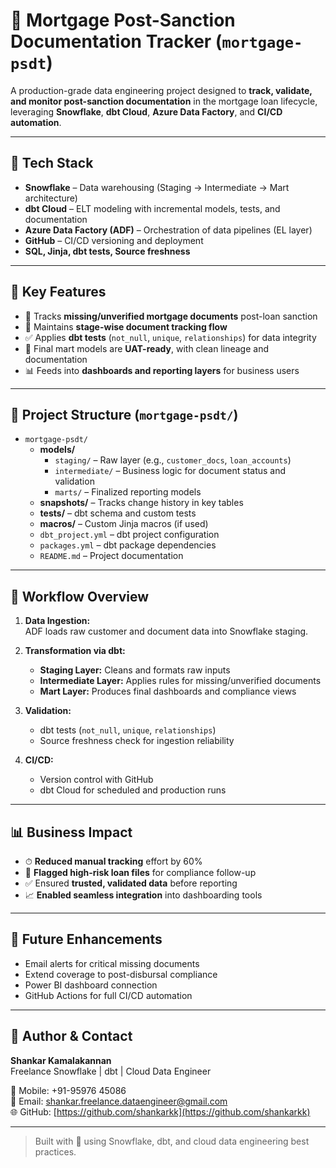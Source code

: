 # 🏦 Mortgage Post-Sanction Documentation Tracker (`mortgage-psdt`)

A production-grade data engineering project designed to **track, validate, and monitor post-sanction documentation** in the mortgage loan lifecycle, leveraging **Snowflake**, **dbt Cloud**, **Azure Data Factory**, and **CI/CD automation**.

---

## 🔧 Tech Stack

- **Snowflake** – Data warehousing (Staging → Intermediate → Mart architecture)  
- **dbt Cloud** – ELT modeling with incremental models, tests, and documentation  
- **Azure Data Factory (ADF)** – Orchestration of data pipelines (EL layer)  
- **GitHub** – CI/CD versioning and deployment  
- **SQL, Jinja, dbt tests, Source freshness**

---

## 🧩 Key Features

- 📌 Tracks **missing/unverified mortgage documents** post-loan sanction  
- 🔄 Maintains **stage-wise document tracking flow**  
- ✅ Applies **dbt tests** (`not_null`, `unique`, `relationships`) for data integrity  
- 🧪 Final mart models are **UAT-ready**, with clean lineage and documentation  
- 📊 Feeds into **dashboards and reporting layers** for business users

---

## 📁 Project Structure (`mortgage-psdt/`)

- `mortgage-psdt/`  
  - **models/**
    - `staging/` – Raw layer (e.g., `customer_docs`, `loan_accounts`)  
    - `intermediate/` – Business logic for document status and validation  
    - `marts/` – Finalized reporting models  
  - **snapshots/** – Tracks change history in key tables  
  - **tests/** – dbt schema and custom tests  
  - **macros/** – Custom Jinja macros (if used)  
  - `dbt_project.yml` – dbt project configuration  
  - `packages.yml` – dbt package dependencies  
  - `README.md` – Project documentation

---

## 🚀 Workflow Overview

1. **Data Ingestion:**  
   ADF loads raw customer and document data into Snowflake staging.

2. **Transformation via dbt:**  
   - **Staging Layer:** Cleans and formats raw inputs  
   - **Intermediate Layer:** Applies rules for missing/unverified documents  
   - **Mart Layer:** Produces final dashboards and compliance views

3. **Validation:**  
   - dbt tests (`not_null`, `unique`, `relationships`)  
   - Source freshness check for ingestion reliability

4. **CI/CD:**  
   - Version control with GitHub  
   - dbt Cloud for scheduled and production runs

---

## 📊 Business Impact

- ⏱ **Reduced manual tracking** effort by 60%  
- 🚨 **Flagged high-risk loan files** for compliance follow-up  
- ✅ Ensured **trusted, validated data** before reporting  
- 📈 **Enabled seamless integration** into dashboarding tools

---

## 📌 Future Enhancements

- Email alerts for critical missing documents  
- Extend coverage to post-disbursal compliance  
- Power BI dashboard connection  
- GitHub Actions for full CI/CD automation

---

## 🤝 Author & Contact

**Shankar Kamalakannan**  
Freelance Snowflake | dbt | Cloud Data Engineer  

📱 Mobile: +91-95976 45086  
📧 Email: shankar.freelance.dataengineer@gmail.com  
🌐 GitHub: [https://github.com/shankarkk](https://github.com/shankarkk)

---

> Built with 💙 using Snowflake, dbt, and cloud data engineering best practices.

